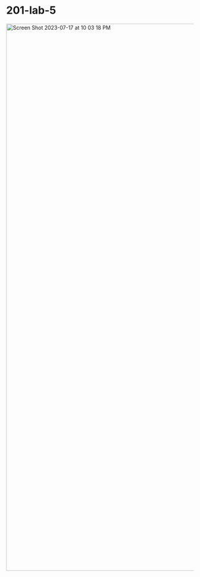 # 201-lab-5
<img width="1470" alt="Screen Shot 2023-07-17 at 10 03 18 PM" src="https://github.com/joshwarner1/201-lab-2/assets/136493438/a151ece3-385a-4197-8184-719d53934de8">
